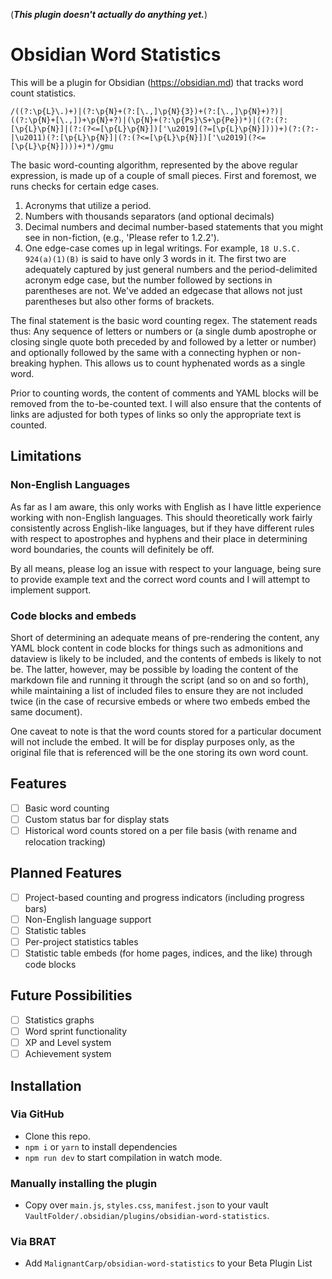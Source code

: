 (_**This plugin doesn't actually do anything yet.**_)

# Obsidian Word Statistics

This will be a plugin for Obsidian (https://obsidian.md) that tracks word count statistics.

`/((?:\p{L}\.)+)|(?:\p{N}+(?:[\.,]\p{N}{3})+(?:[\.,]\p{N}+)?)|((?:\p{N}+[\.,])+\p{N}+?)|(\p{N}+(?:\p{Ps}\S+\p{Pe})*)|((?:(?:[\p{L}\p{N}]|(?:(?<=[\p{L}\p{N}])['\u2019](?=[\p{L}\p{N}])))+)(?:(?:-|\u2011)(?:[\p{L}\p{N}]|(?:(?<=[\p{L}\p{N}])['\u2019](?<=[\p{L}\p{N}])))+)*)/gmu`

The basic word-counting algorithm, represented by the above regular expression, is made up of a couple of small pieces. First and foremost, we runs checks for certain edge cases.

1. Acronyms that utilize a period.
2. Numbers with thousands separators (and optional decimals)
3. Decimal numbers and decimal number-based statements that you might see in non-fiction, (e.g., 'Please refer to 1.2.2').
4. One edge-case comes up in legal writings. For example, `18 U.S.C. 924(a)(1)(B)` is said to have only 3 words in it. The first two are adequately captured by just general numbers and the period-delimited acronym edge case, but the number followed by sections in parentheses are not. We've added an edgecase that allows not just parentheses but also other forms of brackets.

The final statement is the basic word counting regex. The statement reads thus: Any sequence of letters or numbers or (a single dumb apostrophe or closing single quote both preceded by and followed by a letter or number) and optionally followed by the same with a connecting hyphen or non-breaking hyphen. This allows us to count hyphenated words as a single word.

Prior to counting words, the content of comments and YAML blocks will be removed from the to-be-counted text. I will also ensure that the contents of links are adjusted for both types of links so only the appropriate text is counted.

## Limitations
### Non-English Languages
As far as I am aware, this only works with English as I have little experience working with non-English languages. This should theoretically work fairly consistently across English-like languages, but if they have different rules with respect to apostrophes and hyphens and their place in determining word boundaries, the counts will definitely be off.

By all means, please log an issue with respect to your language, being sure to provide example text and the correct word counts and I will attempt to implement support.

### Code blocks and embeds
Short of determining an adequate means of pre-rendering the content, any YAML block content in code blocks for things such as admonitions and dataview is likely to be included, and the contents of embeds is likely to not be. The latter, however, may be possible by loading the content of the markdown file and running it through the script (and so on and so forth), while maintaining a list of included files to ensure they are not included twice (in the case of recursive embeds or where two embeds embed the same document).

One caveat to note is that the word counts stored for a particular document will not include the embed. It will be for display purposes only, as the original file that is referenced will be the one storing its own word count.

## Features
- [ ] Basic word counting
- [ ] Custom status bar for display stats
- [ ] Historical word counts stored on a per file basis (with rename and relocation tracking)

## Planned Features
- [ ] Project-based counting and progress indicators (including progress bars)
- [ ] Non-English language support
- [ ] Statistic tables
- [ ] Per-project statistics tables
- [ ] Statistic table embeds (for home pages, indices, and the like) through code blocks

## Future Possibilities
- [ ] Statistics graphs
- [ ] Word sprint functionality
- [ ] XP and Level system
- [ ] Achievement system

## Installation
### Via GitHub
- Clone this repo.
- `npm i` or `yarn` to install dependencies
- `npm run dev` to start compilation in watch mode.

### Manually installing the plugin
- Copy over `main.js`, `styles.css`, `manifest.json` to your vault `VaultFolder/.obsidian/plugins/obsidian-word-statistics`.

### Via BRAT
- Add `MalignantCarp/obsidian-word-statistics` to your Beta Plugin List

